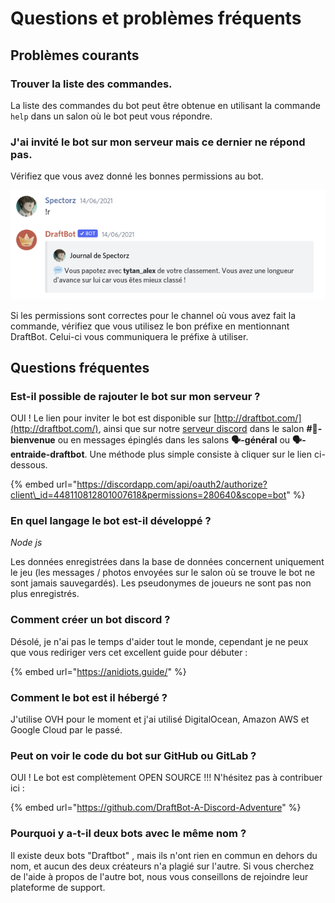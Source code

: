 # Questions et problèmes fréquents

## Problèmes courants

### Trouver la liste des commandes.

La liste des commandes du bot peut être obtenue en utilisant la commande `help` dans un salon où le bot peut vous répondre.

### J'ai invité le bot sur mon serveur mais ce dernier ne répond pas.

Vérifiez que vous avez donné les bonnes permissions au bot. 

![Liste minimale des permissions n&#xE9;cessaires](../.gitbook/assets/image%20%2815%29.png)

Si les permissions sont correctes pour le channel où vous avez fait la commande, vérifiez que vous utilisez le bon préfixe en mentionnant DraftBot. Celui-ci vous communiquera le préfixe à utiliser.

## Questions fréquentes

### **Est-il possible de rajouter le bot sur mon serveur ?** 

OUI ! Le lien pour inviter le bot est disponible sur [http://draftbot.com/](http://draftbot.com/), ainsi que sur notre [serveur discord](https://discord.gg/aJhQy4AtAA) dans le salon **\#👑-bienvenue** ou en messages épinglés dans les salons **🗣-général** ou **🗣-entraide-draftbot**. Une méthode plus simple consiste à cliquer sur le lien ci-dessous.

{% embed url="https://discordapp.com/api/oauth2/authorize?client\_id=448110812801007618&permissions=280640&scope=bot" %}

### **En quel langage le bot est-il développé ?**

_Node js_

Les données enregistrées dans la base de données concernent uniquement le jeu \(les messages / photos envoyées sur le salon où se trouve le bot ne sont jamais sauvegardés\). Les pseudonymes de joueurs ne sont pas non plus enregistrés.

### Comment créer un bot discord ?

Désolé, je n'ai pas le temps d'aider tout le monde, cependant je ne peux que vous rediriger vers cet excellent guide pour débuter :

{% embed url="https://anidiots.guide/" %}

### ​Comment le bot est il hébergé ?

J'utilise OVH pour le moment et j'ai utilisé DigitalOcean, Amazon AWS et Google Cloud par le passé.

### **Peut on voir le code du bot sur GitHub ou GitLab ?**

OUI ! Le bot est complètement OPEN SOURCE !!! N'hésitez pas à contribuer ici : 

{% embed url="https://github.com/DraftBot-A-Discord-Adventure" %}

### Pourquoi y a-t-il deux bots avec le même nom ?

Il existe deux bots "Draftbot" , mais ils n'ont rien en commun en dehors du nom, et aucun des deux créateurs n'a plagié sur l'autre. Si vous cherchez de l'aide à propos de l'autre bot, nous vous conseillons de rejoindre leur plateforme de support.

​

